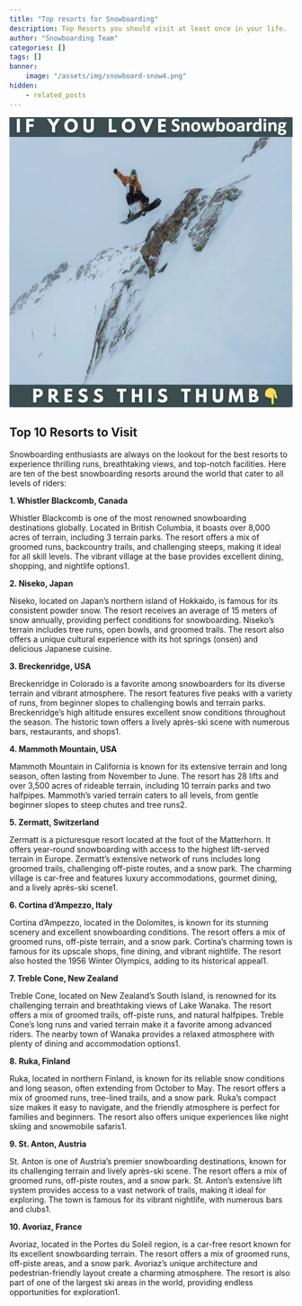 ```yaml
---
title: "Top resorts for Snowboarding"
description: Top Resorts you should visit at least once in your life.
author: "Snowboarding Team"
categories: []
tags: []
banner:
    image: "/assets/img/snowboard-snow4.png"
hidden:
    - related_posts
---
```


![Image here](/assets/img/snowboard-snow4.png)

## Top 10 Resorts to Visit

Snowboarding enthusiasts are always on the lookout for the best resorts to experience thrilling runs, breathtaking views, and top-notch facilities. Here are ten of the best snowboarding resorts around the world that cater to all levels of riders:

<b>1. Whistler Blackcomb, Canada</b>

Whistler Blackcomb is one of the most renowned snowboarding destinations globally. Located in British Columbia, it boasts over 8,000 acres of terrain, including 3 terrain parks. The resort offers a mix of groomed runs, backcountry trails, and challenging steeps, making it ideal for all skill levels. The vibrant village at the base provides excellent dining, shopping, and nightlife options1.

<b>2. Niseko, Japan</b>

Niseko, located on Japan’s northern island of Hokkaido, is famous for its consistent powder snow. The resort receives an average of 15 meters of snow annually, providing perfect conditions for snowboarding. Niseko’s terrain includes tree runs, open bowls, and groomed trails. The resort also offers a unique cultural experience with its hot springs (onsen) and delicious Japanese cuisine.

<b>3. Breckenridge, USA</b>

Breckenridge in Colorado is a favorite among snowboarders for its diverse terrain and vibrant atmosphere. The resort features five peaks with a variety of runs, from beginner slopes to challenging bowls and terrain parks. Breckenridge’s high altitude ensures excellent snow conditions throughout the season. The historic town offers a lively après-ski scene with numerous bars, restaurants, and shops1.

<b>4. Mammoth Mountain, USA</b>

Mammoth Mountain in California is known for its extensive terrain and long season, often lasting from November to June. The resort has 28 lifts and over 3,500 acres of rideable terrain, including 10 terrain parks and two halfpipes. Mammoth’s varied terrain caters to all levels, from gentle beginner slopes to steep chutes and tree runs2.

<b>5. Zermatt, Switzerland</b>

Zermatt is a picturesque resort located at the foot of the Matterhorn. It offers year-round snowboarding with access to the highest lift-served terrain in Europe. Zermatt’s extensive network of runs includes long groomed trails, challenging off-piste routes, and a snow park. The charming village is car-free and features luxury accommodations, gourmet dining, and a lively après-ski scene1.

<b>6. Cortina d’Ampezzo, Italy</b>

Cortina d’Ampezzo, located in the Dolomites, is known for its stunning scenery and excellent snowboarding conditions. The resort offers a mix of groomed runs, off-piste terrain, and a snow park. Cortina’s charming town is famous for its upscale shops, fine dining, and vibrant nightlife. The resort also hosted the 1956 Winter Olympics, adding to its historical appeal1.

<b>7. Treble Cone, New Zealand</b>

Treble Cone, located on New Zealand’s South Island, is renowned for its challenging terrain and breathtaking views of Lake Wanaka. The resort offers a mix of groomed trails, off-piste runs, and natural halfpipes. Treble Cone’s long runs and varied terrain make it a favorite among advanced riders. The nearby town of Wanaka provides a relaxed atmosphere with plenty of dining and accommodation options1.

<b>8. Ruka, Finland</b>

Ruka, located in northern Finland, is known for its reliable snow conditions and long season, often extending from October to May. The resort offers a mix of groomed runs, tree-lined trails, and a snow park. Ruka’s compact size makes it easy to navigate, and the friendly atmosphere is perfect for families and beginners. The resort also offers unique experiences like night skiing and snowmobile safaris1.

<b>9. St. Anton, Austria</b>

St. Anton is one of Austria’s premier snowboarding destinations, known for its challenging terrain and lively après-ski scene. The resort offers a mix of groomed runs, off-piste routes, and a snow park. St. Anton’s extensive lift system provides access to a vast network of trails, making it ideal for exploring. The town is famous for its vibrant nightlife, with numerous bars and clubs1.

<b>10. Avoriaz, France</b>

Avoriaz, located in the Portes du Soleil region, is a car-free resort known for its excellent snowboarding terrain. The resort offers a mix of groomed runs, off-piste areas, and a snow park. Avoriaz’s unique architecture and pedestrian-friendly layout create a charming atmosphere. The resort is also part of one of the largest ski areas in the world, providing endless opportunities for exploration1.





```
